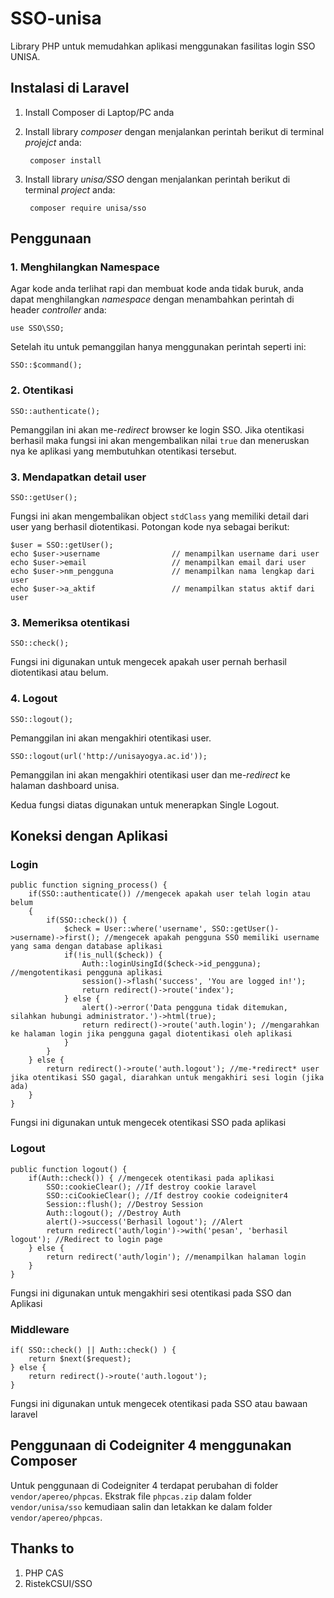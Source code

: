 # SSO-unisa
Library PHP untuk memudahkan aplikasi menggunakan fasilitas login SSO UNISA.

## Instalasi di Laravel
1. Install Composer di Laptop/PC anda

2. Install library *composer* dengan menjalankan perintah berikut di terminal *projejct* anda:

        composer install

3. Install library *unisa/SSO* dengan menjalankan perintah berikut di terminal *project* anda:

        composer require unisa/sso

## Penggunaan

### 1. Menghilangkan Namespace

Agar kode anda terlihat rapi dan membuat kode anda tidak buruk, anda dapat menghilangkan *namespace* dengan menambahkan perintah di header *controller* anda:

    use SSO\SSO;

Setelah itu untuk pemanggilan hanya menggunakan perintah seperti ini:

    SSO::$command();

### 2. Otentikasi

    SSO::authenticate();

Pemanggilan ini akan me-*redirect* browser ke login SSO. Jika otentikasi berhasil maka fungsi ini akan mengembalikan nilai `true` dan meneruskan nya ke aplikasi yang membutuhkan otentikasi tersebut.

### 3. Mendapatkan detail user

    SSO::getUser();

Fungsi ini akan mengembalikan object `stdClass` yang memiliki detail dari user yang berhasil diotentikasi. Potongan kode nya sebagai berikut:

    $user = SSO::getUser();
    echo $user->username                // menampilkan username dari user
    echo $user->email                   // menampilkan email dari user
    echo $user->nm_pengguna             // menampilkan nama lengkap dari user
    echo $user->a_aktif                 // menampilkan status aktif dari user

### 3. Memeriksa otentikasi

    SSO::check();

Fungsi ini digunakan untuk mengecek apakah user pernah berhasil diotentikasi atau belum.

### 4. Logout

    SSO::logout();

Pemanggilan ini akan mengakhiri otentikasi user.

    SSO::logout(url('http://unisayogya.ac.id'));

Pemanggilan ini akan mengakhiri otentikasi user dan me-*redirect* ke halaman dashboard unisa.

Kedua fungsi diatas digunakan untuk menerapkan Single Logout.

## Koneksi dengan Aplikasi

### Login

    public function signing_process() {
        if(SSO::authenticate()) //mengecek apakah user telah login atau belum
        {
            if(SSO::check()) {
                $check = User::where('username', SSO::getUser()->username)->first(); //mengecek apakah pengguna SSO memiliki username yang sama dengan database aplikasi
                if(!is_null($check)) {
                    Auth::loginUsingId($check->id_pengguna); //mengotentikasi pengguna aplikasi
                    session()->flash('success', 'You are logged in!');
                    return redirect()->route('index');
                } else {
                    alert()->error('Data pengguna tidak ditemukan, silahkan hubungi administrator.')->html(true);
                    return redirect()->route('auth.login'); //mengarahkan ke halaman login jika pengguna gagal diotentikasi oleh aplikasi
                }
            }
        } else {
            return redirect()->route('auth.logout'); //me-*redirect* user jika otentikasi SSO gagal, diarahkan untuk mengakhiri sesi login (jika ada)
        }
    }

Fungsi ini digunakan untuk mengecek otentikasi SSO pada aplikasi

### Logout
    public function logout() {
        if(Auth::check()) { //mengecek otentikasi pada aplikasi
            SSO::cookieClear(); //If destroy cookie laravel
            SSO::ciCookieClear(); //If destroy cookie codeigniter4
            Session::flush(); //Destroy Session
            Auth::logout(); //Destroy Auth
            alert()->success('Berhasil logout'); //Alert
            return redirect('auth/login')->with('pesan', 'berhasil logout'); //Redirect to login page
        } else {
            return redirect('auth/login'); //menampilkan halaman login
        }
    }

Fungsi ini digunakan untuk mengakhiri sesi otentikasi pada SSO dan Aplikasi

### Middleware

    if( SSO::check() || Auth::check() ) {
        return $next($request);
    } else {
        return redirect()->route('auth.logout');
    }

Fungsi ini digunakan untuk mengecek otentikasi pada SSO atau bawaan laravel

## Penggunaan di Codeigniter 4 menggunakan Composer

Untuk penggunaan di Codeigniter 4 terdapat perubahan di folder `vendor/apereo/phpcas`. Ekstrak file `phpcas.zip` dalam folder `vendor/unisa/sso` kemudiaan salin dan letakkan ke dalam folder `vendor/apereo/phpcas`.

## Thanks to

1. PHP CAS
2. RistekCSUI/SSO
